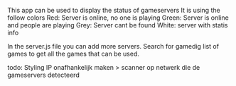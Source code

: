 


This app can be used to display the status of gameservers
It is using the follow colors
Red: Server is online, no one is playing
Green: Server is online and people are playing
Grey: Server cant be found
White: server with statis info


In the server.js file you can add more servers. Search for gamedig list of games to get all the games that can be used.


todo:
Styling
IP onafhankelijk maken > scanner op netwerk die de gameservers detecteerd

